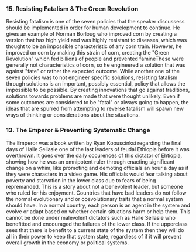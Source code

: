
### 15. Resisting Fatalism & The Green Revolution

Resisting fatalism is one of the seven policies that the speaker discussess should be implemented in order for human development to continue. He gives an example of Norman Borloug who improved corn by creating a version that has high yield and was highly resistant to diseases, which was thought to be an impossible characteristic of any corn train. However, he improved on corn by making this strain of corn, creating the "Green Revolution" which fed billions of people and prevented famineThese were generally not characteristics of corn, so he engineered a solution that was against "fate" or rather the expected outcome. While another one of the seven policies was to not engineer specific solutions, resisting fatalism through solutions is an important, possibly essential, policy that allows the impossible to be possible. By creating innovations that go against traditions, solutions towards problems are made that were thought unlikely. Even if some outcomes are considered to be "fatal" or always going to happen, the ideas that are spurred from attempting to reverse fatalism will spawn new ways of thinking or considerations about the situations. 

### 13. The Emperor & Preventing Systematic Change

The Emperor was a book written by Ryan Kopuscinksi regarding the final days of Haile Sellasie one of the last leaders of feudal Ethiopia before it was overthrown. It goes over the daily occurences of this dictator of Ehtiopia, showing how he was an omnipotent ruler through enacting significant change on a whim, like promoting and demoting officials an hour a day as if they were characters in a video game. His officials would fear talking about poverty and starvation in the lower class due to fears of being repremanded. This is a story about not a benevolent leader, but someone who ruled for his enjoyment. Countries that have bad leaders do not follow the normal evolutionary and or coevolutionary traits that a normal system should have. In a normal country, each person is an agent in the system and evolve or adapt based on whether certain situations harm or help them. This cannot be done under malevolent dictators such as Haile Sellasie who benefitted and encouraged the failures of the lower class. If the upperclass sees that there is benefit to a current state of the system then they will do all in their power to keep that system state, regardless of if it will prevent overall growth in the economy or political systems. 

